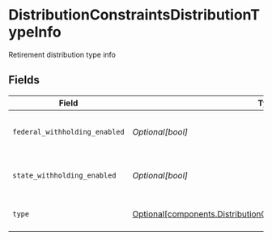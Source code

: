 # DistributionConstraintsDistributionTypeInfo

Retirement distribution type info


## Fields

| Field                                                                                                                                              | Type                                                                                                                                               | Required                                                                                                                                           | Description                                                                                                                                        | Example                                                                                                                                            |
| -------------------------------------------------------------------------------------------------------------------------------------------------- | -------------------------------------------------------------------------------------------------------------------------------------------------- | -------------------------------------------------------------------------------------------------------------------------------------------------- | -------------------------------------------------------------------------------------------------------------------------------------------------- | -------------------------------------------------------------------------------------------------------------------------------------------------- |
| `federal_withholding_enabled`                                                                                                                      | *Optional[bool]*                                                                                                                                   | :heavy_minus_sign:                                                                                                                                 | Whether federal withholding is enabled                                                                                                             |                                                                                                                                                    |
| `state_withholding_enabled`                                                                                                                        | *Optional[bool]*                                                                                                                                   | :heavy_minus_sign:                                                                                                                                 | Whether state withholding is enabled                                                                                                               |                                                                                                                                                    |
| `type`                                                                                                                                             | [Optional[components.DistributionConstraintsDistributionTypeInfoType]](../../models/components/distributionconstraintsdistributiontypeinfotype.md) | :heavy_minus_sign:                                                                                                                                 | Retirement distribution type                                                                                                                       | NORMAL                                                                                                                                             |